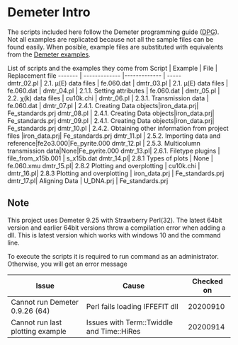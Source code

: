 # Demeter Intro
 The scripts included here follow the Demeter programming guide ([DPG](https://bruceravel.github.io/demeter/documents/DPG/index.html)). Not all examples are replicated because not all the sample files can be found easily. When posible, example files are substituted with equivalents from the [Demeter examples](https://github.com/bruceravel/demeter/tree/master/examples/data).


List of scripts and the examples they come from
Script     | Example                   | File       | Replacement file
-------    | -------------             |------------- | -----    
dmtr_02.pl | 2.1. μ(E) data files      | fe.060.dat |
dmtr_03.pl | 2.1. μ(E) data files      | fe.060.dat |
dmtr_04.pl | 2.1.1. Setting attributes | fe.060.dat |
dmtr_05.pl | 2.2. χ(k) data files | cu10k.chi |
dmtr_06.pl | 2.3.1. Transmission data | fe.060.dat |
dmtr_07.pl | 2.4.1. Creating Data objects|iron_data.prj| Fe_standards.prj
dmtr_08.pl | 2.4.1. Creating Data objects|iron_data.prj| Fe_standards.prj
dmtr_09.pl | 2.4.1. Creating Data objects|iron_data.prj| Fe_standards.prj
dmtr_10.pl | 2.4.2. Obtaining other information from project files |iron_data.prj| Fe_standards.prj
dmtr_11.pl | 2.5.2. Importing data and reference|fe2o3.000|Fe_pyrite.000
dmtr_12.pl | 2.5.3. Multicolumn transmission data|None|Fe_pyrite.000
dmtr_13.pl| 2.6.1. Filetype plugins         | file_from_x15b.001 | s_x15b.dat
dmtr_14.pl| 2.8.1 Types of plots            | None               | fe.060.xmu
dmtr_15.pl| 2.8.2 Plotting and overplotting | cu10k.chi      |  
dmtr_16.pl| 2.8.3 Plotting and overplotting | iron_data.prj      | Fe_standards.prj 
dmtr_17.pl| Aligning Data   | U_DNA.prj    | Fe_standards.prj 


## Note

This project uses Demeter 9.25 with Strawberry Perl(32). The latest 64bit version and earlier 64bit versions throw a compilation error when adding a dll. This is latest version which works with windows 10 and the command line.

To execute the scripts it is required to run command as an administrator. Otherwise, you will get an error message

| Issue                            | Cause                                      | Checked on|
| -------------                    |-------------                               | -----     |
| Cannot run Demeter 0.9.26 (64)   | Perl fails loading IFFEFIT dll             | 20200910  |
| Cannot run last plotting example | Issues with Term::Twiddle and Time::HiRes  | 20200914  |



